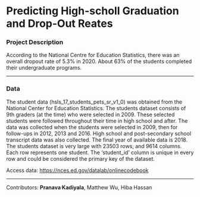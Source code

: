 # Predicting High-scholl Graduation and Drop-Out Reates

### Project Description

According to the National Centre for Education Statistics, there was an overall dropout rate of 5.3% in 2020. About 63% of the students completed their undergraduate programs.


---

### Data

The student data (hsls_17_students_pets_sr_v1_0) was obtained from the National Center for Education Statistics. The students dataset consists of 9th graders (at the time) who were selected in 2009. These selected students were followed throughout their time in high school and after. The data was collected when the students were selected in 2009, then for follow-ups in 2012, 2013 and 2016. High school and post-secondary school transcript data was also collected. The final year of available data is 2018. The students dataset is very large with 23503 rows, and 9614 columns. Each row represents one student. The ‘student_id’ column is unique in every row and could be considered the primary key of the dataset.

Access data: https://nces.ed.gov/datalab/onlinecodebook

---

Contributors: **Pranava Kadiyala**, Matthew Wu, Hiba Hassan
